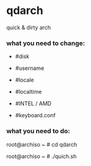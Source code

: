# qdarch
quick &amp; dirty arch

### what you need to change:

* #disk

* #username

* #locale

* #localtime

* #INTEL / AMD

* #keyboard.conf

### what you need to do:

root@archiso ~ # cd qdarch

root@archiso ~ # ./quich.sh
